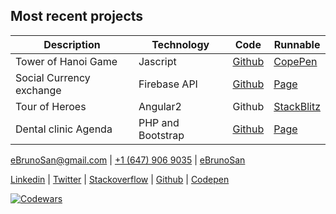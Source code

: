 
## Most recent projects

**Description** | **Technology** | **Code** | **Runnable**
------------|------------|------|---------
Tower of Hanoi Game | Jascript | [Github](https://github.com/ebrunosan/TowerOfHanoi) | [CopePen](https://codepen.io/ebrunosan/pen/NMRoZX)
Social Currency exchange | Firebase API | [Github](https://github.com/ebrunosan/currencyexchange) | [Page](https://www.ebrunosan.me/currencyexchange)
Tour of Heroes | Angular2 | Github | [StackBlitz](https://stackblitz.com/edit/angular-ebrunosan-toh)
Dental clinic Agenda | PHP and Bootstrap | [Github](https://github.com/ebrunosan/dentalclinic) | [Page](http://web.ebrunosan.epizy.com)

[<i class="fas fa-envelope fa-lg"></i> eBrunoSan@gmail.com](mailto:ebrunosan@gmail.com) | 
[<i class="fab fa-whatsapp fa-lg"></i> +1 (647) 906 9035](tel:+16479069035) |
[<i class="fab fa-skype fa-lg"></i> eBrunoSan](skype:live:eBrunoSan?chat)

[<i class="fab fa-linkedin"></i> Linkedin](https://www.linkedin.com/in/ebrunosan) |
[<i class="fab fa-twitter"></i> Twitter](https://twitter.com/ebrunosan) |
[<i class="fab fa-stack-overflow"></i> Stackoverflow](https://stackoverflow.com/story/ebrunosan) |
[<i class="fab fa-github"></i> Github](https://github.com/ebrunosan) |
[<i class="fab fa-codepen"></i> Codepen](https://codepen.io/ebrunosan)

[![Codewars](https://www.codewars.com/users/ebrunosan/badges/large)](https://www.codewars.com/users/ebrunosan)
